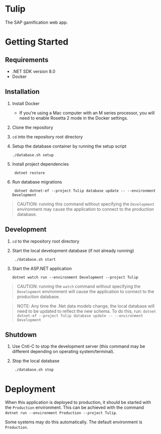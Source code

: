 # Tulip
The SAP gamification web app.

# Getting Started
## Requirements
- .NET SDK version 8.0
- Docker

## Installation
1. Install Docker
    - If you're using a Mac computer with an M series
      processor, you will need to enable Rosetta 2 mode in the Docker settings.
2. Clone the repository 
3. `cd` into the repository root directory
4. Setup the database container by running the setup
   script 

       ./database.sh setup

5. Install project dependencies

        dotnet restore

6. Run database migrations 

        dotnet dotnet-ef --project Tulip database update -- --environment Development

> CAUTION: running this command without specifying the `Development` environment
> may cause the application to connect to the production database.
   
## Development
1. `cd` to the repository root directory
2. Start the local development database (if not already running)

        ./database.sh start

2. Start the ASP.NET application
       
       dotnet watch run --environment Development --project Tulip

> CAUTION: running the `watch` command without specifying the `Development` environment
> will cause the application to connect to the production database.

> NOTE: Any time the .Net data models change, the local database will need
> to be updated to reflect the new schema. To do this, run:
> `dotnet dotnet-ef --project Tulip database update -- --environment Development`

## Shutdown
1. Use Cntl-C to stop the development server 
   (this command may be different depending on
   operating system/terminal).
2. Stop the local database

        ./database.sh stop

# Deployment
When this application is deployed to production, it should be started 
with the `Production` environment. This can be achieved with the
command `dotnet run --environment Production --project Tulip`.

Some systems may do this automatically. The default environment is
`Production`. 